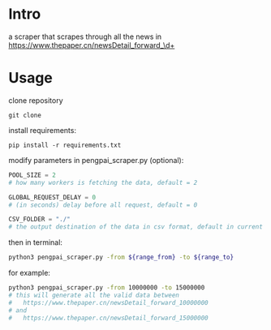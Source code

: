 # Intro

a scraper that scrapes through all the news in https://www.thepaper.cn/newsDetail_forward_\d+

# Usage

clone repository

```
git clone 
```

install requirements:

```
pip install -r requirements.txt
```

modify parameters in pengpai_scraper.py (optional):
```python
POOL_SIZE = 2 
# how many workers is fetching the data, default = 2

GLOBAL_REQUEST_DELAY = 0 
# (in seconds) delay before all request, default = 0

CSV_FOLDER = "./" 
# the output destination of the data in csv format, default in current folder
```

then in terminal:
```bash
python3 pengpai_scraper.py -from ${range_from} -to ${range_to}
```

for example:
```bash
python3 pengpai_scraper.py -from 10000000 -to 15000000
# this will generate all the valid data between
#   https://www.thepaper.cn/newsDetail_forward_10000000
# and
#   https://www.thepaper.cn/newsDetail_forward_15000000
```